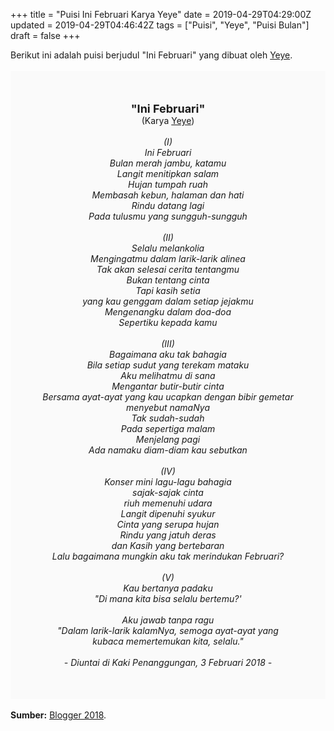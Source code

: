 +++
title = "Puisi Ini Februari Karya Yeye"
date = 2019-04-29T04:29:00Z
updated = 2019-04-29T04:46:42Z
tags = ["Puisi", "Yeye", "Puisi Bulan"]
draft = false
+++

<div dir="ltr" style="text-align: left;" trbidi="on"><div dir="ltr" style="text-align: left;" trbidi="on"><div dir="ltr" style="text-align: left;" trbidi="on"><div style="text-align: justify;">Berikut ini adalah puisi berjudul "Ini Februari" yang dibuat oleh <a href="https://www.blogger.com/profile/06957608946084877359" target="_blank">Yeye</a>.</div><br /><div style="background: #FAFAFA; font-size: 14px; height: auto; margin: 0 auto; padding: 50px; text-align: center; width: auto;"><span style="font-size: 18px;"><b>"Ini Februari"</b></span><br />(Karya <a href="https://www.sekata.web.id/tags/yeye" target="_blank">Yeye</a>)<br /><br /><i>(I)<br />Ini Februari<br />Bulan merah jambu, katamu<br />Langit menitipkan salam<br />Hujan tumpah ruah<br />Membasah kebun, halaman dan hati<br />Rindu datang lagi<br />Pada tulusmu yang sungguh-sungguh<br /><br />(II)<br />Selalu melankolia<br />Mengingatmu dalam larik-larik alinea<br />Tak akan selesai cerita tentangmu<br />Bukan tentang cinta<br />Tapi kasih setia<br />yang kau genggam dalam setiap jejakmu<br />Mengenangku dalam doa-doa<br />Sepertiku kepada kamu<br /><br />(III)<br />Bagaimana aku tak bahagia<br />Bila setiap sudut yang terekam mataku<br />Aku melihatmu di sana<br />Mengantar butir-butir cinta<br />Bersama ayat-ayat yang kau ucapkan dengan bibir gemetar<br />menyebut namaNya<br />Tak sudah-sudah<br />Pada sepertiga malam<br />Menjelang pagi<br />Ada namaku diam-diam kau sebutkan<br /><br />(IV)<br />Konser mini lagu-lagu bahagia<br />sajak-sajak cinta<br />riuh memenuhi udara<br />Langit dipenuhi syukur<br />Cinta yang serupa hujan<br />Rindu yang jatuh deras<br />dan Kasih yang bertebaran<br />Lalu bagaimana mungkin aku tak merindukan Februari?<br /><br />(V)<br />Kau bertanya padaku<br />"Di mana kita bisa selalu bertemu?'<br /><br />Aku jawab tanpa ragu<br />"Dalam larik-larik kalamNya, semoga ayat-ayat yang kubaca memertemukan kita, selalu."<br /><br />- Diuntai di Kaki Penanggungan, 3 Februari 2018 -</i> </div></div></div><br /><div style="text-align: justify;"><b>Sumber:</b> <a href="https://ranselmbakyeye.blogspot.com/2018/02/ini-februari-puisi-puisi-cinta.html" target="_blank">Blogger 2018</a>.</div></div>
